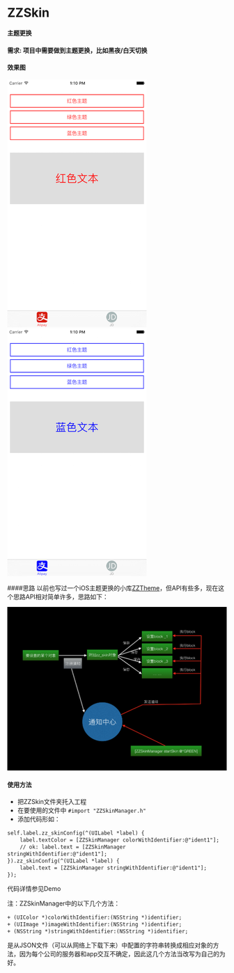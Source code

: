 # ZZSkin
**主题更换**

#### 需求: 项目中需要做到主题更换，比如黑夜/白天切换

#### 效果图

![](./images/2.png)![](./images/3.png)

####思路
以前也写过一个iOS主题更换的小库[ZZTheme](https://github.com/ACommonChinese/ZZTheme)，但API有些多，现在这个思路API相对简单许多，思路如下：  

![](./images/1.png)



#### 使用方法

- 把ZZSkin文件夹托入工程
- 在要使用的文件中 `#import "ZZSkinManager.h"`
- 添加代码形如：  

```
self.label.zz_skinConfig(^(UILabel *label) {
	label.textColor = [ZZSkinManager colorWithIdentifier:@"ident1"];
	// ok: label.text = [ZZSkinManager stringWithIdentifier:@"ident1"];
}).zz_skinConfig(^(UILabel *label) {
	label.text = [ZZSkinManager stringWithIdentifier:@"ident1"];
});
```

代码详情参见Demo

注：ZZSkinManager中的以下几个方法：

```
+ (UIColor *)colorWithIdentifier:(NSString *)identifier;
+ (UIImage *)imageWithIdentifier:(NSString *)identifier;
+ (NSString *)stringWithIdentifier:(NSString *)identifier;
```

是从JSON文件（可以从网络上下载下来）中配置的字符串转换成相应对象的方法，因为每个公司的服务器和app交互不确定，因此这几个方法当改写为自己的为好。
